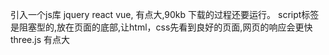 引入一个js库  jquery react vue, 有点大,90kb     下载的过程还要运行。
script标签是阻塞型的,放在页面的底部,让html，css先看到良好的页面,网页的响应会更快
three.js 有点大
